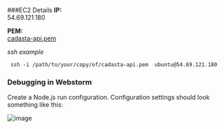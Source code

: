 ###EC2 Details
**IP:**  
54.69.121.180  

**PEM:**  
[cadasta-api.pem](https://media.taiga.io/attachments/2/9/6/b/9897dce234060800ec0c965a52fbf41c5d980104c6364f39dccd44c5b6b7/cadasta-api.pem)


*ssh example*    

     ssh -i /path/to/your/copy/of/cadasta-api.pem  ubuntu@54.69.121.180  


### Debugging in Webstorm
Create a Node.js run configuration. Configuration settings should look something like this:

![image](https://media.taiga.io/attachments/9/0/c/f/c016ef1a7871b34fae073ad2081a195e548bf1920646c9832bfe052cf54e/webstorm-api-debug-config.png)